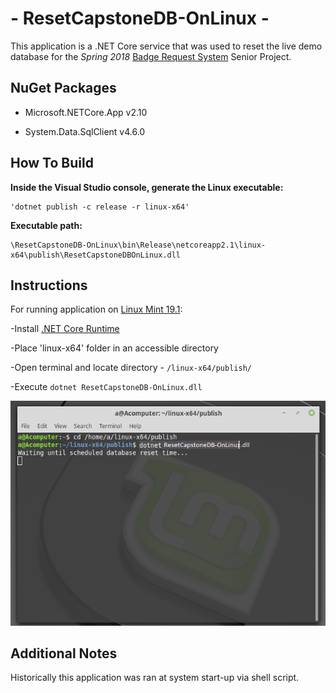 
# - ResetCapstoneDB-OnLinux -
This application is a .NET Core service that was used to reset the live demo database for the *Spring 2018* [Badge Request System](https://github.com/BadgeRequestSystem/SRSWebApp) Senior Project.

## NuGet Packages
- Microsoft.NETCore.App v2.10

- System.Data.SqlClient v4.6.0

## How To Build

**Inside the Visual Studio console, generate the Linux executable:**

    'dotnet publish -c release -r linux-x64' 

**Executable path:**

    \ResetCapstoneDB-OnLinux\bin\Release\netcoreapp2.1\linux-x64\publish\ResetCapstoneDBOnLinux.dll

## Instructions

For running application on [Linux Mint 19.1](https://linuxmint.com/release.php?id=34):

-Install [.NET Core Runtime](https://dotnet.microsoft.com/download?initial-os=linux)

-Place 'linux-x64' folder in an accessible directory

-Open terminal and locate directory -  `/linux-x64/publish/` 

-Execute `dotnet ResetCapstoneDB-OnLinux.dll`

![ScreenShot](https://raw.githubusercontent.com/aaprather/ResetCapstoneDB-OnLinux/master/screenshot.png)
## Additional Notes

Historically this application was ran at system start-up via shell script.
